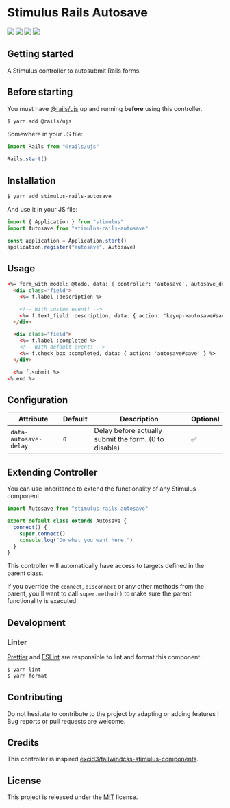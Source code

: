 # Stimulus Rails Autosave

[![](https://img.shields.io/npm/dt/stimulus-rails-autosave.svg)](https://www.npmjs.com/package/stimulus-rails-autosave)
[![](https://img.shields.io/npm/v/stimulus-rails-autosave.svg)](https://www.npmjs.com/package/stimulus-rails-autosave)
[![](https://github.com/stimulus-components/stimulus-rails-autosave/workflows/Lint/badge.svg)](https://github.com/stimulus-components/stimulus-rails-autosave)
[![](https://img.shields.io/github/license/stimulus-components/stimulus-rails-autosave.svg)](https://github.com/stimulus-components/stimulus-rails-autosave)

## Getting started

A Stimulus controller to autosubmit Rails forms.

## Before starting

You must have [@rails/ujs](https://github.com/rails/rails/tree/master/actionview/app/assets/javascripts) up and running **before** using this controller.

```bash
$ yarn add @rails/ujs
```

Somewhere in your JS file:
```js
import Rails from "@rails/ujs"

Rails.start()
```

## Installation

```bash
$ yarn add stimulus-rails-autosave
```

And use it in your JS file:
```js
import { Application } from "stimulus"
import Autosave from "stimulus-rails-autosave"

const application = Application.start()
application.register("autosave", Autosave)
```

## Usage

```html
<%= form_with model: @todo, data: { controller: 'autosave', autosave_delay: '1000' } do |f| %>
  <div class="field">
    <%= f.label :description %>

    <!-- With custom event! -->
    <%= f.text_field :description, data: { action: 'keyup->autosave#save' }  %>
  </div>

  <div class="field">
    <%= f.label :completed %>
    <!-- With default event! -->
    <%= f.check_box :completed, data: { action: 'autosave#save' } %>
  </div>

  <%= f.submit %>
<% end %>
```

## Configuration

| Attribute | Default | Description | Optional |
| --------- | ------- | ----------- | -------- |
| `data-autosave-delay` | `0` | Delay before actually submit the form. (0 to disable) | ✅ |

## Extending Controller

You can use inheritance to extend the functionality of any Stimulus component.

```js
import Autosave from "stimulus-rails-autosave"

export default class extends Autosave {
  connect() {
    super.connect()
    console.log("Do what you want here.")
  }
}
```

This controller will automatically have access to targets defined in the parent class.

If you override the `connect`, `disconnect` or any other methods from the parent, you'll want to call `super.method()` to make sure the parent functionality is executed.

## Development

### Linter
[Prettier](https://prettier.io/) and [ESLint](https://eslint.org/) are responsible to lint and format this component:
```bash
$ yarn lint
$ yarn format
```

## Contributing

Do not hesitate to contribute to the project by adapting or adding features ! Bug reports or pull requests are welcome.

## Credits

This controller is inspired [excid3/tailwindcss-stimulus-components](https://github.com/excid3/tailwindcss-stimulus-components/blob/master/src/autosave.js).

## License

This project is released under the [MIT](http://opensource.org/licenses/MIT) license.
